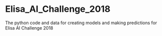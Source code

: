# Elisa_AI_Challenge_2018
The python code and data for creating models and making predictions for Elisa AI Challenge 2018

